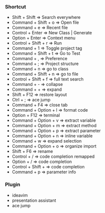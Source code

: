 ### Shortcut

+ Shift + Shift => Search everywhere
+ Command + Shift + o => Open file
+ Command + e => Recent file
+ Control + Enter => New Class | Generate
+ Option + Enter => Context menu
+ Control + Shift + r => Run
+ Command + 1 => Toggle project tag
+ Command + Shift + t => Go to Test
+ Command + , => Preference
+ Command + ; => Project structure
+ Command + n => go to class
+ Command + Shift + n => go to file
+ Control + Shift + f => full text search
+ Command + - => collapse
+ Command + + => expand
+ Shift + F12 => restore layout
+ Ctrl + ; => ace jump
+ Command + F4 => close tab
+ Command + Option + l => format code
+ Option + F12 => terminal
+ Command + Option + v => extract variable
+ Command + Option + m => extract method
+ Command + Option + p => extract parameter
+ Command + Option + n => inline variable
+ Command + w => expand selection
+ Command + Option + o => organize import
+ Shift + F6 => rename
+ Control + / => code completion remapped
+ Option + / => code completion
+ Control + Shift + <SPC> => code completion
+ Command + p => parameter info

### Plugin

- ideavim
- presentation assistant
- ace jump
